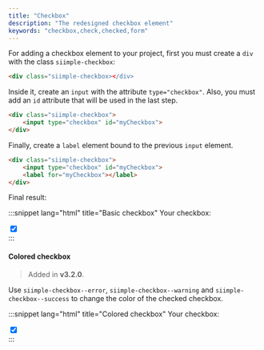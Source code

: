 ```yaml
---
title: "Checkbox"
description: "The redesigned checkbox element"
keywords: "checkbox,check,checked,form"
---
```


For adding a checkbox element to your project, first you must create a `div` with the class `siimple-checkbox`:

```html
<div class="siimple-checkbox></div>
```

Inside it, create an `input` with the attribute `type="checkbox"`. Also, you must add an `id` attribute that will be used in the last step.

```html
<div class="siimple-checkbox">
    <input type="checkbox" id="myCheckbox">
</div>
```

Finally, create a `label` element bound to the previous `input` element.

```html
<div class="siimple-checkbox">
    <input type="checkbox" id="myCheckbox">
    <label for="myCheckbox"></label>
</div>
```

Final result:

:::snippet lang="html" title="Basic checkbox"
<label class="siimple-label">Your checkbox:</label>
<div class="siimple-checkbox">
    <input type="checkbox" id="myCheckbox" checked>
    <label for="myCheckbox"></label>
</div>
:::


#### Colored checkbox

> Added in **v3.2.0**.

Use `siimple-checkbox--error`, `siimple-checkbox--warning` and `siimple-checkbox--success` to change the color of the checked checkbox.

:::snippet lang="html" title="Colored checkbox"
<label class="siimple-label">Your checkbox:</label>
<div class="siimple-checkbox siimple-checkbox--success">
    <input type="checkbox" id="myCheckbox2" checked>
    <label for="myCheckbox2"></label>
</div>
:::


